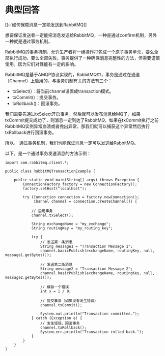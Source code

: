 # 典型回答


[[✅如何保障消息一定能发送到RabbitMQ]]



想要保证发送者一定能把消息发送给RabbitMQ，一种是通过confirm机制，另外一种就是通过事务机制。



RabbitMQ的事务机制，允许生产者将一组操作打包成一个原子事务单元，要么全部执行成功，要么全部失败。事务提供了一种确保消息完整性的方法，但需要谨慎使用，因为它们对性能有一定的影响。



RabbitMQ是基于AMQP协议实现的，RabbitMQ中，事务是通过在通道（Channel）上启用的，与事务机制有关的方法有三个：

+ txSelect()：将当前channel设置成transaction模式。
+ txCommit()：提交事务。
+ txRollback()：回滚事务。



我们需要先通过txSelect开启事务，然后就可以发布消息给MQ了，如果txCommit提交成功了，则消息一定到达了RabbitMQ，如果在txCommit执行之前RabbitMQ实例异常崩溃或者抛出异常，那我们就可以捕获这个异常然后执行txRollback进行回滚事务。



所以， 通过事务机制，我们也能保证消息一定可以发送给RabbitMQ。



以下，是一个通过事务发送消息的方法示例：



```plain
import com.rabbitmq.client.*;

public class RabbitMQTransactionExample {

    public static void main(String[] args) throws Exception {
        ConnectionFactory factory = new ConnectionFactory();
        factory.setHost("localhost");

        try (Connection connection = factory.newConnection();
             Channel channel = connection.createChannel()) {

            // 启用事务
            channel.txSelect();

            String exchangeName = "my_exchange";
            String routingKey = "my_routing_key";

            try {
                // 发送第一条消息
                String message1 = "Transaction Message 1";
                channel.basicPublish(exchangeName, routingKey, null, message1.getBytes());

                // 发送第二条消息
                String message2 = "Transaction Message 2";
                channel.basicPublish(exchangeName, routingKey, null, message2.getBytes());

                // 模拟一个错误
                int x = 1 / 0;

                // 提交事务（如果没有发生错误）
                channel.txCommit();

                System.out.println("Transaction committed.");
            } catch (Exception e) {
                // 发生错误，回滚事务
                channel.txRollback();
                System.err.println("Transaction rolled back.");
            }
        }
    }
}

```







